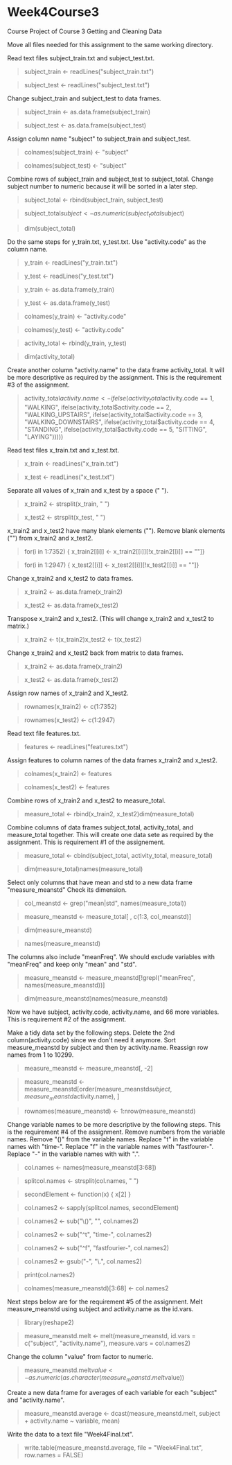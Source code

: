 # Week4Course3
Course Project of Course 3 Getting and Cleaning Data

Move all files needed for this assignment to the same working directory.

Read text files subject_train.txt and subject_test.txt.
> subject_train <- readLines("subject_train.txt")

> subject_test <- readLines("subject_test.txt")


Change subject_train and subject_test to data frames.
> subject_train <- as.data.frame(subject_train)

> subject_test <- as.data.frame(subject_test)


Assign column name "subject" to subject_train and subject_test.
> colnames(subject_train) <- "subject"

> colnames(subject_test) <- "subject"


Combine rows of subject_train and subject_test to subject_total.
Change subject number to numeric because it will be sorted in a later step.
> subject_total <- rbind(subject_train, subject_test)

> subject_total$subject <- as.numeric(subject_total$subject)

> dim(subject_total)


Do the same steps for y_train.txt, y_test.txt.
Use "activity.code" as the column name.
> y_train <- readLines("y_train.txt")

> y_test <- readLines("y_test.txt")

> y_train <- as.data.frame(y_train)

> y_test <- as.data.frame(y_test)

> colnames(y_train) <- "activity.code"

> colnames(y_test) <- "activity.code"

> activity_total <- rbind(y_train, y_test)

> dim(activity_total)


Create another column "activity.name" to the data frame activity_total.
It will be more descriptive as required by the assignment.
This is the requirement #3 of the assignment.
> activity_total$activity.name <- ifelse(activity_total$activity.code == 1, "WALKING", 
ifelse(activity_total$activity.code == 2, "WALKING_UPSTAIRS",
ifelse(activity_total$activity.code == 3, "WALKING_DOWNSTAIRS",
ifelse(activity_total$activity.code == 4, "STANDING",
ifelse(activity_total$activity.code == 5, "SITTING", "LAYING")))))
   
   
Read test files x_train.txt and x_test.txt.
> x_train <- readLines("x_train.txt")

> x_test <- readLines("x_test.txt")


Separate all values of x_train and x_test by a space (" ").
> x_train2 <- strsplit(x_train, " ")

> x_test2 <- strsplit(x_test, " ")


x_train2 and x_test2 have many blank elements ("").
Remove blank elements ("") from x_train2 and x_test2.
> for(i in 1:7352) { x_train2[[i]] <- x_train2[[i]][!x_train2[[i]] == ""]}

> for(i in 1:2947) { x_test2[[i]] <- x_test2[[i]][!x_test2[[i]] == ""]}


Change x_train2 and x_test2 to data frames.
> x_train2 <- as.data.frame(x_train2)

> x_test2 <- as.data.frame(x_test2)


Transpose x_train2 and x_test2.
(This will change x_train2 and x_test2 to matrix.)
> x_train2 <- t(x_train2)x_test2 <- t(x_test2)


Change x_train2 and x_test2 back from matrix to data frames.
> x_train2 <- as.data.frame(x_train2)

> x_test2 <- as.data.frame(x_test2)


Assign row names of x_train2 and X_test2.
> rownames(x_train2) <- c(1:7352)

> rownames(x_test2) <- c(1:2947)


Read text file features.txt.
> features <- readLines("features.txt")


Assign features to column names of the data frames x_train2 and x_test2.
> colnames(x_train2) <- features

> colnames(x_test2) <- features


Combine rows of x_train2 and x_test2 to measure_total.
> measure_total <- rbind(x_train2, x_test2)dim(measure_total)


Combine columns of data frames subject_total, activity_total, and measure_total together.
This will create one data sete as required by the assignment.
This is requirement #1 of the assignement.
> measure_total <- cbind(subject_total, activity_total, measure_total)

> dim(measure_total)names(measure_total)


Select only columns that have mean and std to a new data frame "measure_meanstd"
Check its dimension.
> col_meanstd <- grep("mean|std", names(measure_total))

> measure_meanstd <- measure_total[ , c(1:3, col_meanstd)]

> dim(measure_meanstd)

> names(measure_meanstd)


The columns also include "meanFreq".
We should exclude variables with "meanFreq" and keep only "mean" and "std".
> measure_meanstd <- measure_meanstd[!grepl("meanFreq", names(measure_meanstd))]

> dim(measure_meanstd)names(measure_meanstd)


Now we have subject, activity.code, activity.name, and 66 more variables.
This is requirement #2 of the assignment.

Make a tidy data set by the following steps.
Delete the 2nd column(activity.code) since we don't need it anymore.
Sort measure_meanstd by subject and then by activity.name.
Reassign row names from 1 to 10299.
> measure_meanstd <- measure_meanstd[, -2]

> measure_meanstd <- measure_meanstd[order(measure_meanstd$subject, measure_meanstd$activity.name), ]

> rownames(measure_meanstd) <- 1:nrow(measure_meanstd)


Change variable names to be more descriptive by the following steps.
This is the requirement #4 of the assignment.
Remove numbers from the variable names.
Remove "()" from the variable names.
Replace "t" in the variable names with "time-".
Replace "f" in the variable names with "fastfourer-".
Replace "-" in the variable names with with ".".
> col.names <- names(measure_meanstd[3:68])

> splitcol.names <- strsplit(col.names, " ")

> secondElement <- function(x) { x[2] }

> col.names2 <- sapply(splitcol.names, secondElement)

> col.names2 <- sub("\\()", "", col.names2)

> col.names2 <- sub("^t", "time-", col.names2)

> col.names2 <- sub("^f", "fastfourier-", col.names2)

> col.names2 <- gsub("-", "\\.", col.names2)

> print(col.names2)

> colnames(measure_meanstd)[3:68] <- col.names2


Next steps below are for the requirement #5 of the assignment.
Melt measure_meanstd using subject and activity.name as the id.vars.
> library(reshape2)

> measure_meanstd.melt <- melt(measure_meanstd, id.vars = c("subject", "activity.name"), measure.vars = col.names2)


Change the column "value" from factor to numeric.
> measure_meanstd.melt$value <- as.numeric(as.character(measure_meanstd.melt$value))


Create a new data frame for averages of each variable for each "subject" and "activity.name".
> measure_meanstd.average <- dcast(measure_meanstd.melt, subject + activity.name ~ variable, mean)


Write the data to a text file "Week4Final.txt".
> write.table(measure_meanstd.average, file = "Week4Final.txt", row.names = FALSE)

